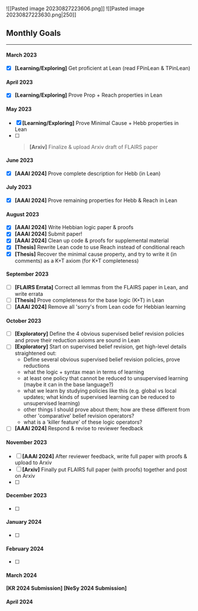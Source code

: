 
![[Pasted image 20230827223606.png]]
![[Pasted image 20230827223630.png|250]]
## Monthly Goals
---
#### March 2023
- [x] **[Learning/Exploring]** Get proficient at Lean (read FPinLean & TPinLean)
#### April 2023
- [x] **[Learning/Exploring]** Prove Prop + Reach properties in Lean
#### May 2023
- [x] **[Learning/Exploring]** Prove Minimal Cause + Hebb properties in Lean
- [ ] > **[Arxiv]** Finalize & upload Arxiv draft of FLAIRS paper
#### June 2023
- [x] **[AAAI 2024]** Prove complete description for Hebb (in Lean)
#### July 2023
- [x] **[AAAI 2024]** Prove remaining properties for Hebb & Reach in Lean
#### August 2023
- [x] **[AAAI 2024]** Write Hebbian logic paper & proofs
- [x] **[AAAI 2024]** Submit paper!
- [x] **[AAAI 2024]** Clean up code & proofs for supplemental material
- [x] **[Thesis]** Rewrite Lean code to use Reach instead of conditional reach
- [x] **[Thesis]** Recover the minimal cause property, and try to write it (in comments) as a K+T axiom (for K+T completeness)
#### September 2023
- [ ] **[FLAIRS Errata]** Correct all lemmas from the FLAIRS paper in Lean, and write errata
- [ ] **[Thesis]** Prove completeness for the base logic (K+T) in Lean
- [ ] **[AAAI 2024]** Remove all 'sorry's from Lean code for Hebbian learning
#### October 2023
- [ ] **[Exploratory]** Define the 4 obvious supervised belief revision policies and prove their reduction axioms are sound in Lean
- [ ] **[Exploratory]** Start on supervised belief revision, get high-level details straightened out: 
	- Define several obvious supervised belief revision policies, prove reductions
	- what the logic + syntax mean in terms of learning
	- at least one policy that cannot be reduced to unsupervised learning (maybe it can in the base language?)
	- what we learn by studying policies like this (e.g. global vs local updates; what kinds of supervised learning can be reduced to unsupervised learning)
	- other things I should prove about them; how are these different from other 'comparative' belief revision operators?
	- what is a 'killer feature' of these logic operators?
- [ ] **[AAAI 2024]** Respond & revise to reviewer feedback
#### November 2023
- [ ] **[AAAI 2024]** After reviewer feedback, write full paper with proofs & upload to Arxiv
- [ ] **[Arxiv]** Finally put FLAIRS full paper (with proofs) together and post on Arxiv
- [ ] 
#### December 2023
- [ ] 
#### January 2024
- [ ] 
#### February 2024
- [ ] 
#### March 2024
**[KR 2024 Submission]**
**[NeSy 2024 Submission]**

#### April 2024



